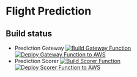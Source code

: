 # Flight Prediction

## Build status
* Prediction Gateway [![Build Gateway Function](https://github.com/dsanapo/flight-predictions/actions/workflows/build-gateway.yml/badge.svg?branch=main)](https://github.com/dsanapo/flight-predictions/actions/workflows/build-gateway.yml) [![Deploy Gateway Function to AWS](https://github.com/dsanapo/flight-predictions/actions/workflows/deploy-gateway.yml/badge.svg?branch=main)](https://github.com/dsanapo/flight-predictions/actions/workflows/deploy-gateway.yml) 
* Prediction Scorer [![Build Scorer Function](https://github.com/dsanapo/flight-predictions/actions/workflows/build-scorer.yml/badge.svg?branch=main)](https://github.com/dsanapo/flight-predictions/actions/workflows/build-scorer.yml) [![Deploy Scorer Function to AWS](https://github.com/dsanapo/flight-predictions/actions/workflows/deploy-scorer.yml/badge.svg?branch=main)](https://github.com/dsanapo/flight-predictions/actions/workflows/deploy-scorer.yml) 
